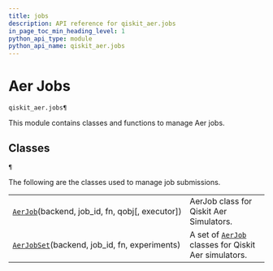 ```yaml
---
title: jobs
description: API reference for qiskit_aer.jobs
in_page_toc_min_heading_level: 1
python_api_type: module
python_api_name: qiskit_aer.jobs
---
```


<span id="module-qiskit_aer.jobs" />

# Aer Jobs

<span id="module-qiskit_aer.jobs" />

`qiskit_aer.jobs¶`

This module contains classes and functions to manage Aer jobs.

## Classes

<span id="module-qiskit_aer.jobs" />

`¶`

The following are the classes used to manage job submissions.

|                                                                                                         |                                                                                                         |
| ------------------------------------------------------------------------------------------------------- | ------------------------------------------------------------------------------------------------------- |
| [`AerJob`](qiskit_aer.jobs.AerJob "qiskit_aer.jobs.AerJob")(backend, job\_id, fn, qobj\[, executor])    | AerJob class for Qiskit Aer Simulators.                                                                 |
| [`AerJobSet`](qiskit_aer.jobs.AerJobSet "qiskit_aer.jobs.AerJobSet")(backend, job\_id, fn, experiments) | A set of [`AerJob`](qiskit_aer.jobs.AerJob "qiskit_aer.jobs.AerJob") classes for Qiskit Aer simulators. |


